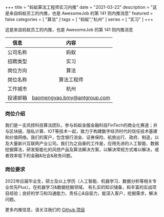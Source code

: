 +++
title = "蚂蚁算法工程师实习内推"
date = "2021-03-22"
description = "这是来自蚂蚁员工的内推，也是 AwesomeJob 的第 141 则内推消息"
featured = false
categories = [
    "算法"
]
tags = [
    "蚂蚁","杭州"
]
series = [
    "实习"
]
+++

这是来自蚂蚁员工的内推，也是 AwesomeJob 的第 141 则内推消息
<!--more-->

| 信息 | 内容 |
| :-----:| :----: |
| 公司名称 | 蚂蚁 |
| 招聘类型 | 实习 |
| 岗位方向 | 算法 |
| 岗位名称 | 算法工程师 |
| 工作城市 | 杭州 |
| 投递邮箱 | baomengyao.bmy@antgroup.com |

### 岗位介绍

我们是⼀⽀⻛控科技算法团队，参与蚂蚁⾦服⾦融科技FinTech的商业化赛道；并与区块链、隐私计算、IOT等技术⼀起，致⼒于构建数字经济时代的信任技术基建和价值⽹络。我们的客户，包含银⾏消⾦、证券保险、航旅出⾏、政府、制造，以及⼤量新兴互联⽹产业公司。我们为之⾃豪的⼯作是，应⽤先进的⼈⼯智能、数据挖掘算法，研发智能化的⻛控产品及算法解决⽅案，以解决常规⽅式难以解决，或者效率低下的⾦融&社会&政务问题。

### 岗位要求

2022年应届毕业⽣，硕⼠及以上学历（⼈⼯智能、机器学习、数据分析等相关专业优先Plus）。在机器学习&数据挖掘领域， 有扎实的知识储备，和丰富的实战项⽬经验；良好的学习和沟通能⼒，责任⼼&⾃驱⼒，能深⼊客户，挖掘需求，解决问题。

更多内推信息，请关注我们的 [Github 项目](https://github.com/Dikea/AwesomeJob)

